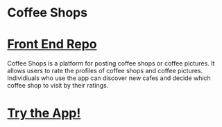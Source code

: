 <h1>Coffee Shops</h1>

<h1>
<a href="https://github.com/izabela2279/coffee-shops-front-end" rel="nofollow">Front End Repo</a>
</h1>

<p>Coffee Shops is a platform for posting coffee shops or coffee pictures. It allows users to rate the profiles of coffee shops and coffee pictures. Individiuals who use the app can discover new cafes and decide which coffee shop to visit by their ratings.

<h1>
<a href="https://coffee-shop-tracker.netlify.app" rel="nofollow">Try the App!</a>
</h1>
